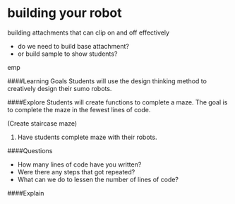 # building your robot

building attachments that can clip on and off effectively
- do we need to build base attachment?
- or build sample to show students?

emp

####Learning Goals
Students will use the design thinking method to creatively design their sumo robots.

####Explore
Students will create functions to complete a maze. The goal is to complete the maze in the fewest lines of code. 

(Create staircase maze)

1. Have students complete maze with their robots.

####Questions
  + How many lines of code have you written?
  + Were there any steps that got repeated?
  + What can we do to lessen the number of lines of code?


####Explain